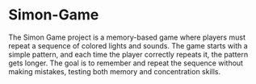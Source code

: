 # Simon-Game
The Simon Game project is a memory-based game where players must repeat a sequence of colored lights and sounds. The game starts with a simple pattern, and each time the player correctly repeats it, the pattern gets longer. The goal is to remember and repeat the sequence without making mistakes, testing both memory and concentration skills.
